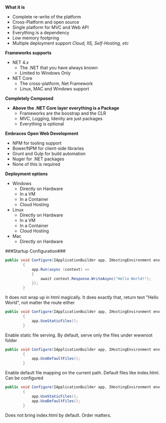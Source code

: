 __What it is__

* Complete re-write of the platform
* Cross-Platform and open source
* Single platform for MVC and Web API
* Everything is a dependency
* Low memory footpring
* Multiple deployment support _Cloud, IIS, Self-Hosting, etc_

__Frameworks supports__

* NET 4.x
    - The .NET that you have always known
    - Limited to Windows Only
* NET Core
    - The cross-platform, Net Framework
    - Linux, MAC and Windows support

__Completely Composed__

* __Above the .NET Core layer everything is a Package__
    - Frameworks are the boostrap and the CLR
    - MVC, Logging, Idenity are just packages
    - Everything is optional

__Embraces Open Web Development__

* NPM for tooling support
* Bower/NPM for client-side libraries
* Grunt and Gulp for build automation
* Nuger for .NET packages
* None of this is required

__Deployment options__

* Windows
    - Directly on Hardware
    - In a VM
    - In a Container
    - Cloud Hosting
* Linux
    - Directly on Hardware
    - In a VM
    - In a Container
    - Cloud Hosting
* Mac
    - Directly on Hardware

###Startup Configuration###

```C#
public void Configure(IApplicationBuilder app, IHostingEnvironment env)
        {
            app.Run(async (context) =>
            {
                await context.Response.WriteAsync("Hello World!");
            });
        }
```
It does not wrap up in html magically. It does exactly that, return text "Hello World", not matter the route either

```C#
public void Configure(IApplicationBuilder app, IHostingEnvironment env)
        {
            app.UseStaticFiles();
        }
```
Enable static file serving. By default, serve only the files under wwwroot folder

```C#
public void Configure(IApplicationBuilder app, IHostingEnvironment env)
        {
            app.UseDefaultFiles();
        }
```
Enable default file mapping on the current path. Default files like index.html. Can be configured

```C#
public void Configure(IApplicationBuilder app, IHostingEnvironment env)
        {
            app.UseStaticFiles();
            app.UseDefaultFiles();
        }
```
Does not bring index.html by default. Order matters.


